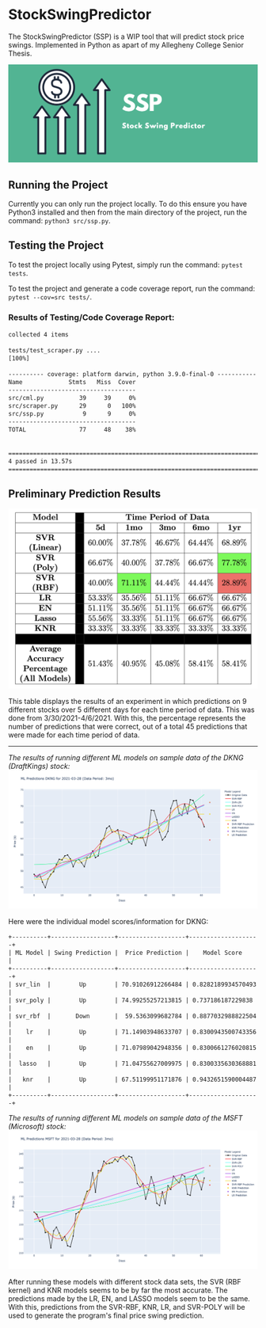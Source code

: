 # StockSwingPredictor
The StockSwingPredictor (SSP) is a WIP tool that will predict stock price swings. Implemented in Python as apart of my Allegheny College Senior Thesis.

![SSP](ssp.png)
## Running the Project
Currently you can only run the project locally. To do this ensure you have Python3 installed and then from the main directory of the project, run the command: `python3 src/ssp.py`.

## Testing the Project
To test the project locally using Pytest, simply run the command: `pytest tests`.

To test the project and generate a code coverage report, run the command: `pytest --cov=src tests/`.

### Results of Testing/Code Coverage Report:
```
collected 4 items

tests/test_scraper.py ....                                                                                                                                                                           [100%]

---------- coverage: platform darwin, python 3.9.0-final-0 -----------
Name             Stmts   Miss  Cover
------------------------------------
src/cml.py          39     39     0%
src/scraper.py      29      0   100%
src/ssp.py           9      9     0%
------------------------------------
TOTAL               77     48    38%


============================================================================================ 4 passed in 13.57s ============================================================================================
```

## Preliminary Prediction Results

![Results](results.png)

This table displays the results of an experiment in which predictions on 9 different stocks over 5 different days for each time period of data. This was done from 3/30/2021-4/6/2021. With this, the percentage represents the number of predictions that were correct, out of a total 45 predictions that were made for each time period of data.

---

*The results of running different ML models on sample data of the DKNG (DraftKings) stock:*
![ML DKNG Results](resources/ml_results_dkng.png)

Here were the individual model scores/information for DKNG:
```
+----------+------------------+-------------------+--------------------+
| ML Model | Swing Prediction |  Price Prediction |    Model Score     |
+----------+------------------+-------------------+--------------------+
| svr_lin  |        Up        | 70.91026912266484 | 0.8282189934570493 |
| svr_poly |        Up        | 74.99255257213815 | 0.737186187229838  |
| svr_rbf  |       Down       |  59.5363099682784 | 0.8877032988822504 |
|    lr    |        Up        | 71.14903948633707 | 0.8300943500743356 |
|    en    |        Up        | 71.07989042948356 | 0.8300661276020815 |
|  lasso   |        Up        | 71.04755627009975 | 0.8300335630368881 |
|   knr    |        Up        | 67.51199951171876 | 0.9432651590004487 |
+----------+------------------+-------------------+--------------------+
```

*The results of running different ML models on sample data of the MSFT (Microsoft) stock:*
![ML MSFT Results](resources/ml_results_msft.png)

After running these models with different stock data sets, the SVR (RBF kernel) and KNR models seems to be by far the most accurate. The predictions made by the LR, EN, and LASSO models seem to be the same. With this, predictions from the SVR-RBF, KNR, LR, and SVR-POLY will be used to generate the program's final price swing prediction.
